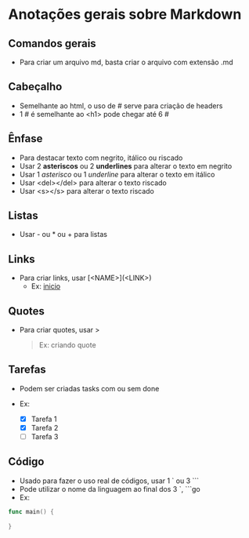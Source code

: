 # Anotações gerais sobre Markdown

## Comandos gerais
- Para criar um arquivo md, basta criar o arquivo com extensão .md

## Cabeçalho
- Semelhante ao html, o uso de # serve para criação de headers
- 1 # é semelhante ao \<h1\> pode chegar até 6 #

## Ênfase
- Para destacar texto com negrito, itálico ou riscado
- Usar 2 **asteriscos** ou 2 __underlines__ para alterar o texto em negrito
- Usar 1 *asterisco* ou 1 _underline_ para alterar o texto em itálico
- Usar \<del\>\</del\> para alterar o texto riscado
- Usar \<s\>\</s\> para alterar o texto riscado

## Listas
- Usar - ou * ou + para listas

## Links
- Para criar links, usar \[\<NAME>\]\(\<LINK>\)
    - Ex: [inicio](#comandos-gerais)

## Quotes
- Para criar quotes, usar >
    > Ex: criando quote

## Tarefas
- Podem ser criadas tasks com ou sem done
- Ex:

    - [x] Tarefa 1
    - [x] Tarefa 2
    - [ ] Tarefa 3

## Código
- Usado para fazer o uso real de códigos, usar 1 ` ou 3 ```
- Pode utilizar o nome da linguagem ao final dos 3 `, ```go
- Ex:
```go
func main() {
    
}
```